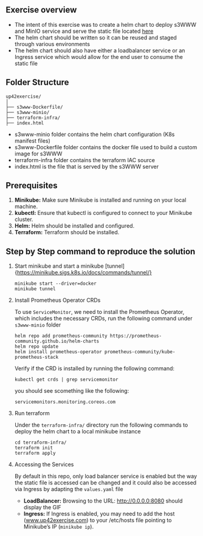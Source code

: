 ## Exercise overview
* The intent of this exercise was to create a helm chart to deploy s3WWW and MinIO service and serve the static file located [here](https://giphy.com/gifs/VdiQKDAguhDSi37gn1)
* The helm chart should be written so it can be reused and staged through various environments
* The helm chart should also have either a loadbalancer service or an Ingress service which would allow for the end user to consume the static file

## Folder Structure

```
up42exercise/
│
├── s3www-Dockerfile/
├── s3www-minio/
├── terraform-infra/
├── index.html
```

* s3www-minio folder contains the helm chart configuration (K8s manifest files)
* s3www-Dockerfile folder contains the docker file used to build a custom image for s3WWW
* terraform-infra folder contains the terraform IAC source
* index.html is the file that is served by the s3WWW server


## Prerequisites

1. **Minikube:** Make sure Minikube is installed and running on your local machine.
2. **kubectl:** Ensure that kubectl is configured to connect to your Minikube cluster.
3. **Helm:** Helm should be installed and configured.
4. **Terraform:** Terraform should be installed.


## Step by Step command to reproduce the solution

1. Start minikube and start a minikube [tunnel] {https://minikube.sigs.k8s.io/docs/commands/tunnel/}
   
   ```
   minikube start --driver=docker
   minikube tunnel
   ```

2. Install Prometheus Operator CRDs
   
   To use `ServiceMonitor`, we need to install the Prometheus Operator, which includes the necessary CRDs, run the following command under `s3www-minio` folder
   ```
   helm repo add prometheus-community https://prometheus-community.github.io/helm-charts
   helm repo update
   helm install prometheus-operator prometheus-community/kube-prometheus-stack
   ```
   Verify if the CRD is installed by running the following command:
   ```
   kubectl get crds | grep servicemonitor
   ```
   you should see scomething like the following:
   ```
   servicemonitors.monitoring.coreos.com
   ```

3. Run terraform
   
   Under the `terraform-infra/` directory run the following commands to deploy the helm chart to a local minikube instance
   ```
   cd terraform-infra/
   terraform init
   terraform apply
   ```

4. Accessing the Services
   
   By default in this repo, only load balancer service is enabled but the way the static file is accessed can be changed and it could also be accessed via Ingress by adapting the `values.yaml` file
   * **LoadBalancer:** Browsing to the URL: http://0.0.0.0:8080 should display the GIF
   * **Ingress:** If Ingress is enabled, you may need to add the host (www.up42exercise.com) to your /etc/hosts file pointing to Minikube’s IP (`minikube ip`).
